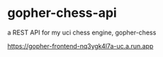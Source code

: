 # gopher-chess-api
a REST API for my uci chess engine, gopher-chess

https://gopher-frontend-nq3ygk4l7a-uc.a.run.app
